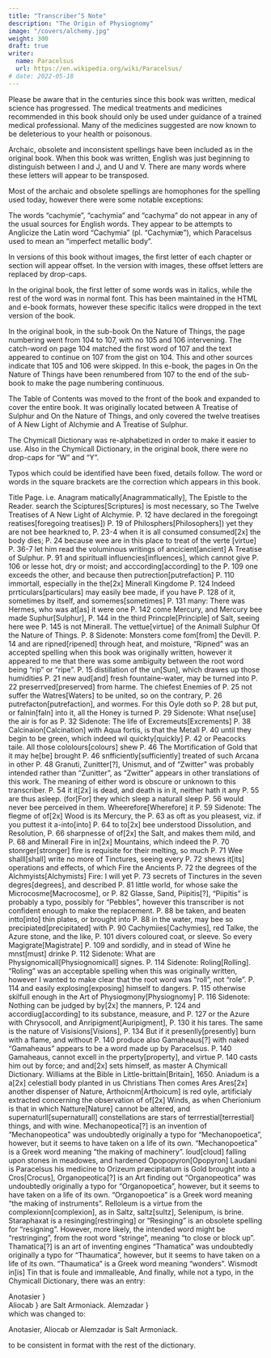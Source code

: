 ```yaml
---
title: "Transcriber’S Note"
description: "The Origin of Physiognomy"
image: "/covers/alchemy.jpg"
weight: 300
draft: true
writer:
  name: Paracelsus
  url: https://en.wikipedia.org/wiki/Paracelsus/
# date: 2022-05-18
---
```




Please be aware that in the centuries since this book was written, medical science has progressed. The medical treatments and medicines recommended in this book should only be used under guidance of a trained medical professional. Many of the medicines suggested are now known to be deleterious to your health or poisonous.

Archaic, obsolete and inconsistent spellings have been included as in the original book. When this book was written, English was just beginning to distinguish between I and J, and U and V. There are many words where these letters will appear to be transposed.

Most of the archaic and obsolete spellings are homophones for the spelling used today, however there were some notable exceptions:

<!-- Word in book		Current spelling
Filbeards		Filberts
flowre		flour
Jeat		Jet
Jngat		Ingot
malitious		malicious
pretious		precious
Research indicates that “Archeus” and “Archeius” are inconsistent spellings of the same word. -->

The words “cachymie”, “cachymia” and “cachyma” do not appear in any of the usual sources for English words. They appear to be attempts to Anglicize the Latin word “Cachymia” (pl. “Cachymiæ”), which Paracelsus used to mean an “imperfect metallic body”.

In versions of this book without images, the first letter of each chapter or section will appear offset. In the version with images, these offset letters are replaced by drop-caps.

In the original book, the first letter of some words was in italics, while the rest of the word was in normal font. This has been maintained in the HTML and e-book formats, however these specific italics were dropped in the text version of the book.

In the original book, in the sub-book On the Nature of Things, the page numbering went from 104 to 107, with no 105 and 106 intervening. The catch-word on page 104 matched the first word of 107 and the text appeared to continue on 107 from the gist on 104. This and other sources indicate that 105 and 106 were skipped. In this e-book, the pages in On the Nature of Things have been renumbered from 107 to the end of the sub-book to make the page numbering continuous.

The Table of Contents was moved to the front of the book and expanded to cover the entire book. It was originally located between A Treatise of Sulphur and On the Nature of Things, and only covered the twelve treatises of A New Light of Alchymie and A Treatise of Sulphur.

The Chymicall Dictionary was re-alphabetized in order to make it easier to use. Also in the Chymicall Dictionary, in the original book, there were no drop-caps for “W” and “Y”.

Typos which could be identified have been fixed, details follow. The word or words in the square brackets are the correction which appears in this book.

Title Page.
i.e. Anagram matically[Anagrammatically],
The Epistle to the Reader.
search the Sciptures[Scriptures] is most necessary, so
The Twelve Treatises of A New Light of Alchymie.
P. 12	have declared in the foregoingt reatises[foregoing treatises])
P. 19	of Philosphers[Philosophers]) yet they are not bee hearkned to,
P. 23-4	when it is all consumed consumed[2x] the body dies;
P. 24	because wee are in this place to treat of the verte [virtue]
P. 36-7	let him read the voluminous writings of ancicient[ancient]
A Treatise of Sulphur.
P. 91	and spirituall influencies[influences], which cannot give
P. 106	or lesse hot, dry or moist; and acccording[according] to the
P. 109	one exceeds the other, and because then putrection[putrefaction]
P. 110	immortall, especially in the the[2x] Minerall Kingdome
P. 124	Indeed prrticulars[particulars] may easily bee made, if you have
P. 128	of it, sometimes by itself, and somemes[sometimes]
P. 131	many: There was Hermes, who was at[as] it were one
P. 142	come Mercury, and Mercury bee made Suphur[Sulphur],
P. 144	in the third Princple[Principle] of Salt, seeing here wee
P. 145	is not Minerall. The vettue[virtue] of the Animall Sulphur
Of the Nature of Things.
P. 8	Sidenote: Monsters come fom[from] the Devill.
P. 14	and are ripned[ripened] through heat, and moisture,
“Ripned” was an accepted spelling when this book was originally
written, however it appeared to me that there was some
ambiguity between the root word being “rip” or “ripe”.
P. 15	distillation of the un[Sun], which drawes up those humidities
P. 21	new aud[and] fresh fountaine-water, may be turned into
P. 22	preserrved[preserved] from harme. The chiefest Enemies of
P. 25	not suffer the Watres[Waters] to be united, so on the contrary,
P. 26	putrefacton[putrefaction], and wormes. For this Oyle doth so
P. 28	but put, or falnin[faln] into it, all the Honey is turned
P. 29	Sidenote: What nse[use] the air is for as
P. 32	Sidenote: The life of Excremeuts[Excrements]
P. 38	Calcinaion[Calcination] with Aqua fortis, is that the Metall
P. 40	until they begin to be green, which indeed wil quickty[quickly]
P. 42	or Peacocks taile. All those cololours[colours] shew
P. 46	The Mortification of Gold that it may he[be] brought
P. 46	snfficiently[sufficiently] treated of such Arcana in other
P. 48	Granuti, Zunitter[?], Unismut, and of
“Zwitter” was probably intended rather than “Zunitter”, as “Zwitter”
appears in other translations of this work. The meaning of either
word is obscure or unknown to this transcriber.
P. 54	it it[2x] is dead, and death is in it, neither hath it any
P. 55	are thus asleep. (for[For] they which sleep a naturall sleep
P. 56	would never bee perceived in them. Wheerefore[Wherefore] it
P. 59	Sidenote: The flegme of of[2x] Wood is its Mercury, the
P. 63	as oft as you pleasest, viz. if you puttest it a-into[into]
P. 64	to to[2x] bee understood Dissolution, and Resolution,
P. 66	sharpnesse of of[2x] the Salt, and makes them mild, and
P. 68	and Minerall Fire in in[2x] Mountains, which indeed the
P. 70	stonrger[stronger] fire is requisite for their melting, so much
P. 71	Wee shalll[shall] write no more of Tinctures, seeing every
P. 72	shews it[its] operations and effects, of which Fire the Ancients
P. 72	the degrees of the Alchmyists[Alchymists] Fire: I will yet
P. 73	secrets of Tinctures in the seven degres[degrees], and described
P. 81	little world, for whose sake the Microcosme[Macrocosme], or
P. 82	Glasse, Sand, Piipitis[?],
“Piipitis” is probably a typo, possibly for “Pebbles”, however this
transcriber is not confident enough to make the replacement.
P. 88	be taken, and beaten intto[into] thin plates, or brought into
P. 88	in the water, may bee so precipiated[precipitated] with
P. 90	Cachymiies[Cachymies], red Talke, the Azure stone, and the like,
P. 101	divers coloured coat, or sleeve. So every Magigrate[Magistrate]
P. 109	and sordidly, and in stead of Wine he  mnst[must] drinke
P. 112	Sidenote: What are Physignomicall[Physiognomicall] signes.
P. 114	Sidenote: Roling[Rolling].
“Roling” was an acceptable spelling when this was originally
written, however I wanted to make clear that the root word was
“roll”, not “role”.
P. 114	and easily explosing[exposing] himself to dangers.
P. 115	otherwise skilfull enough in the Art of Physiogmony[Physiognomy]
P. 116	Sidenote: Nothing can be judged by by[2x] the manners,
P. 124	and accordiug[according] to its substance, measure, and
P. 127	or the Azure with Chrysocoll, and Anripigment[Auripigment],
P. 130	it his tares. The same is the nature of Visisions[Visions],
P. 134	But if it presenlly[presently] burn with a flame, and without
P. 140	produce also Gamaheaus[?] with naked
“Gamaheaus” appears to be a word made up by Paracelsus.
P. 140	Gamaheaus, cannot excell in the prperty[property], and virtue
P. 140	casts him out by force; and and[2x] sets himself, as master
A Chymicall Dictionary.
Williams at the Bible in Little-brittain[Britain], 1650.
Aniadum is a a[2x] celestiall body planted in us Christians
Then comes Ares Ares[2x] another dispenser of Nature,
Arthoicnm[Arthoicum] is red oyle, artificialy extracted
concerning the observation of of[2x] Winds, as when
Cherionium is that in which Natture[Nature] cannot be altered,
and supernaturll[supernaturall] constellations are
stars of terrrestial[terrestial] things, and with wine.
Mechanopeotica[?] is an invention of
“Mechanopeotica” was undoubtedly originally a typo for
“Mechanopoetica”, however, but it seems to have taken on a life of
its own. “Mechanopoetica” is a Greek word meaning “the making of
machinery”.
loud[cloud] falling upon stones in meadowes, and hardened
Opopopyron[Opopyron] Laudani is Paracelsus his medicine to
Orizeum præcipitatum is Gold brought into a Cros[Crocus],
Organopeotica[?] is an Art finding out
“Organopeotica” was undoubtedly originally a typo for
“Organopoetica”, however, but it seems to have taken on a life of
its own. “Organopoetica” is a Greek word meaning “the making of
instruments”.
Relloleum is a virtue from the complexionn[complexion], as in
Saltz, saltz[sultz], Selenipum, is brine.
Staraphaxat is a resinging[restringing] or
“Resinging” is an obsolete spelling for “resigning”. However, more
likely, the intended word might be “restringing”, from the root word
“stringe”, meaning “to close or block up”.
Thamatica[?] is an art of inventing engines
“Thamatica” was undoubtedly originally a typo for “Thaumatica”,
however, but it seems to have taken on a life of its own.
“Thaumatica” is a Greek word meaning “wonders”.
Wismodt in[is] Tin that is foule and immalleable,
And finally, while not a typo, in the Chymicall Dictionary, there was an entry:

Anotasier	}	
Aliocab	}	are Salt Armoniack.
Alemzadar	}	
which was changed to:

Anotasier, Aliocab or Alemzadar is Salt Armoniack.

to be consistent in format with the rest of the dictionary.
